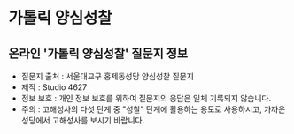 # 가톨릭 양심성찰

## 온라인 '가톨릭 양심성찰' 질문지 정보

* 질문지 출처 : 서울대교구 홍제동성당 양심성찰 질문지
* 제작 : Studio 4627
* 정보 보호 : 개인 정보 보호를 위하여 질문지의 응답은 일체 기록되지 않습니다.
* 주의 : 고해성사의 다섯 단계 중 "성찰" 단계에 활용하는 용도로 사용하시고, 가까운 성당에서 고해성사를 보시기 바랍니다.

